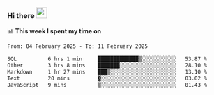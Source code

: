 ### Hi there <a href="https://www.gautamkrishnar.com/"><img src="https://media.giphy.com/media/hvRJCLFzcasrR4ia7z/giphy.gif" width="25px"></a>

📊 **This week I spent my time on**

<!--START_SECTION:waka-->

```txt
From: 04 February 2025 - To: 11 February 2025

SQL          6 hrs 1 min     █████████████▒░░░░░░░░░░░   53.87 %
Other        3 hrs 8 mins    ███████░░░░░░░░░░░░░░░░░░   28.10 %
Markdown     1 hr 27 mins    ███▒░░░░░░░░░░░░░░░░░░░░░   13.10 %
Text         20 mins         ▓░░░░░░░░░░░░░░░░░░░░░░░░   03.02 %
JavaScript   9 mins          ▒░░░░░░░░░░░░░░░░░░░░░░░░   01.43 %
```

<!--END_SECTION:waka-->
